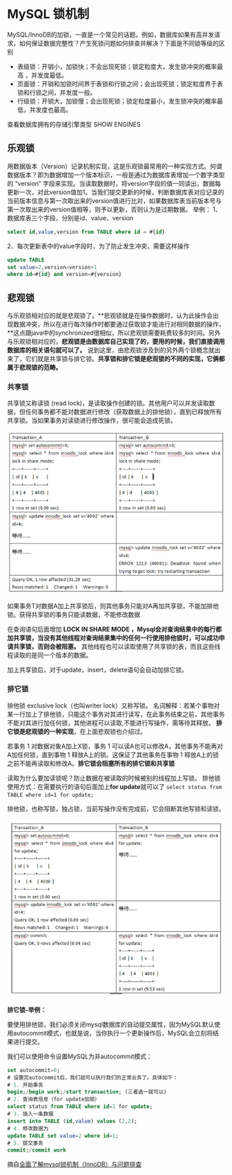 # MySQL 锁机制
MySQL/InnoDB的加锁，一直是一个常见的话题。例如，数据库如果有高并发请求，如何保证数据完整性？产生死锁问题如何排查并解决？下面是不同锁等级的区别

* 表级锁：开销小，加锁快；不会出现死锁；锁定粒度大，发生锁冲突的概率最高 ，并发度最低。
* 页面锁：开销和加锁时间界于表锁和行锁之间；会出现死锁；锁定粒度界于表锁和行锁之间，并发度一般。
* 行级锁：开销大，加锁慢；会出现死锁；锁定粒度最小，发生锁冲突的概率最低，并发度也最高。

查看数据库拥有的存储引擎类型
SHOW ENGINES

## 乐观锁
用数据版本（Version）记录机制实现，这是乐观锁最常用的一种实现方式。何谓数据版本？即为数据增加一个版本标识，一般是通过为数据库表增加一个数字类型的 “version” 字段来实现。当读取数据时，将version字段的值一同读出，数据每更新一次，对此version值加1。当我们提交更新的时候，判断数据库表对应记录的当前版本信息与第一次取出来的version值进行比对，如果数据库表当前版本号与第一次取出来的version值相等，则予以更新，否则认为是过期数据。
举例：
1、数据库表三个字段，分别是id、value、version
```sql
select id,value,version from TABLE where id = #{id}
```
2、每次更新表中的value字段时，为了防止发生冲突，需要这样操作
```sql
update TABLE
set value=2,version=version+1
where id=#{id} and version=#{version}
```

## 悲观锁
与乐观锁相对应的就是悲观锁了。**悲观锁就是在操作数据时，认为此操作会出现数据冲突，所以在进行每次操作时都要通过获取锁才能进行对相同数据的操作，**这点跟java中的synchronized很相似，所以悲观锁需要耗费较多的时间。另外与乐观锁相对应的，**悲观锁是由数据库自己实现了的，要用的时候，我们直接调用数据库的相关语句就可以了。**
说到这里，由悲观锁涉及到的另外两个锁概念就出来了，它们就是共享锁与排它锁。**共享锁和排它锁是悲观锁的不同的实现，它俩都属于悲观锁的范畴。**

### 共享锁
共享锁又称读锁 (read lock)，是读取操作创建的锁。其他用户可以并发读取数据，但任何事务都不能对数据进行修改（获取数据上的排他锁），直到已释放所有共享锁。当如果事务对读锁进行修改操作，很可能会造成死锁。

![img](../../resources/database-mysql-read-lock.png)

如果事务T对数据A加上共享锁后，则其他事务只能对A再加共享锁，不能加排他锁。获得共享锁的事务只能读数据，不能修改数据

在查询语句后面增加 **LOCK IN SHARE MODE ，Mysql会对查询结果中的每行都加共享锁，当没有其他线程对查询结果集中的任何一行使用排他锁时，可以成功申请共享锁，否则会被阻塞。** 其他线程也可以读取使用了共享锁的表，而且这些线程读取的是同一个版本的数据。

加上共享锁后，对于update，insert，delete语句会自动加排它锁。

### 排它锁

排他锁 exclusive lock（也叫writer lock）又称写锁。
 名词解释：若某个事物对某一行加上了排他锁，只能这个事务对其进行读写，在此事务结束之前，其他事务不能对其进行加任何锁，其他进程可以读取,不能进行写操作，需等待其释放。 **排它锁是悲观锁的一种实现**，在上面悲观锁也介绍过。

若事务 1 对数据对象A加上X锁，事务 1 可以读A也可以修改A，其他事务不能再对A加任何锁，直到事物 1 释放A上的锁。这保证了其他事务在事物 1 释放A上的锁之前不能再读取和修改A。**排它锁会阻塞所有的排它锁和共享锁**

读取为什么要加读锁呢？防止数据在被读取的时候被别的线程加上写锁。 排他锁使用方式：在需要执行的语句后面加上**for update**就可以了 `select status from TABLE where id=1 for update;`

排他锁，也称写锁，独占锁，当前写操作没有完成前，它会阻断其他写锁和读锁。


![img](../../resources/database-mysql-exclusive-lock.png)

**排它锁-举例：**

要使用排他锁，我们必须关闭mysql数据库的自动提交属性，因为MySQL默认使用autocommit模式，也就是说，当你执行一个更新操作后，MySQL会立刻将结果进行提交。

我们可以使用命令设置MySQL为非autocommit模式：

```sql
set autocommit=0;
# 设置完autocommit后，我们就可以执行我们的正常业务了。具体如下：
# 1. 开始事务
begin;/begin work;/start transaction; (三者选一就可以)
# 2. 查询表信息（for update加锁）
select status from TABLE where id=1 for update;
# 3. 插入一条数据
insert into TABLE (id,value) values (2,2);
# 4. 修改数据为
update TABLE set value=2 where id=1;
# 5. 提交事务
commit;/commit work

```



摘自[全面了解mysql锁机制（InnoDB）与问题排查](https://juejin.im/post/5b82e0196fb9a019f47d1823)